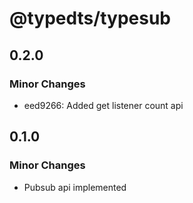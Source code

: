 # @typedts/typesub

## 0.2.0

### Minor Changes

- eed9266: Added get listener count api

## 0.1.0

### Minor Changes

- Pubsub api implemented
